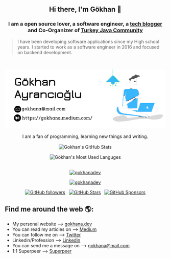 
<h2 align="center"> Hi there, I'm Gökhan 👋 </h2>

<h3 align="center"> 
I am  a open source lover, a software engineer, a <a href="https://gokhana.medium.com">tech blogger</a> and Co-Organizer of <a href="https://turkeyjava.com">Turkey Java Community</a>
 </h3>

>  I have been developing software applications since my High school years. I started to work as a software engineer in 2016 and focused on backend development.
<br />

<p align="center">

<img src="/aboutme.png" alt="G-khan software engineer and blogger" />
</p>

<p align="center"> I am a fan of programming, learning new things and writing.</p>


<p align="center">
<img align="center" src="https://github-readme-stats.vercel.app/api?username=g-khan&show_icons=true&locale=en&theme=github_dark" alt="Gokhan's GitHub Stats" /></p>

<div align="center">

<img align="center" src="https://github-readme-stats.vercel.app/api/top-langs?username=g-khan&show_icons=true&locale=en&layout=compact&theme=github_dark" alt="Gökhan's Most Used Languges" />

<br />
<br />

 <a href="https://twitter.com/gokhanadev" target="blank"><img src="https://img.shields.io/twitter/follow/gokhanadev?logo=twitter&style=for-the-badge" alt="gokhanadev" /></a> 



 <a href="https://www.linkedin.com/in/gokhanadev/)" target="blank"><img src="https://img.shields.io/badge/gokhanadev-follow%20on%20linkedin-blue?style=for-the-badge&logo=linkedin" alt="gokhanadev" /></a> 
 
  [![GitHub followers](https://img.shields.io/github/followers/g-khan?logo=GitHub&style=for-the-badge)](https://github.com/g-khan)  &nbsp; [![GitHub Stars](https://img.shields.io/github/stars/G-khan?logo=github&style=for-the-badge)](https://github.com/G-khan) &nbsp; [![GitHub Sponsors](https://img.shields.io/github/sponsors/G-khan?color=BF4B8A&logo=githubsponsors&style=for-the-badge&label=Sponsor%20on%20Github)](https://github.com/sponsors/G-khab)

 </div>

## Find me around the web 🌎:
- My personal website  ⟶  <a href="https://gokhana.dev/">gokhana.dev</a>
- You can read my articles on  ⟶  <a href="https://gokhana.medium.com/">Medium</a> 
- You can follow me on  ⟶  <a href="https://twitter.com/gokhanadev">Twitter</a>
- Linkedin/Profession  ⟶  <a href="https://www.linkedin.com/in/gokhanadev/">Linkedin</a> 
- You can send me a message on  ⟶  <a class="line" target="_blank" href="mailto:gkhan.a.06@gmail.com"> gokhana@mail.com</a>
- 1:1 Superpeer ⟶ [Superpeer](https://superpeer.com/gokhana)


